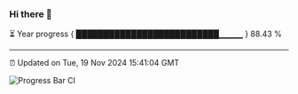 ### Hi there 👋

⏳ Year progress { ██████████████████████████▁▁▁▁ } 88.43 %

---

⏰ Updated on Tue, 19 Nov 2024 15:41:04 GMT

![Progress Bar CI](https://github.com/IshwaranRudhara/GIT-ACTION/workflows/Progress%20Bar%20CI/badge.svg)
